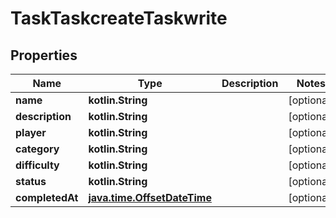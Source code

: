 
# TaskTaskcreateTaskwrite

## Properties
| Name | Type | Description | Notes |
| ------------ | ------------- | ------------- | ------------- |
| **name** | **kotlin.String** |  |  [optional] |
| **description** | **kotlin.String** |  |  [optional] |
| **player** | **kotlin.String** |  |  [optional] |
| **category** | **kotlin.String** |  |  [optional] |
| **difficulty** | **kotlin.String** |  |  [optional] |
| **status** | **kotlin.String** |  |  [optional] |
| **completedAt** | [**java.time.OffsetDateTime**](java.time.OffsetDateTime.md) |  |  [optional] |



